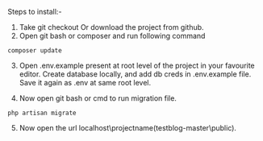 Steps to install:-
1. Take git checkout Or download the project from github.
2. Open git bash or composer and run following command
    
```composer update```

3. Open .env.example present at root level of the project in your favourite editor. Create database locally, and add db creds in .env.example file.
 Save it again as .env at same root level.
 
4. Now open git bash or cmd to run migration file.
    
```php artisan migrate```

5. Now open the url localhost\projectname(testblog-master\public).